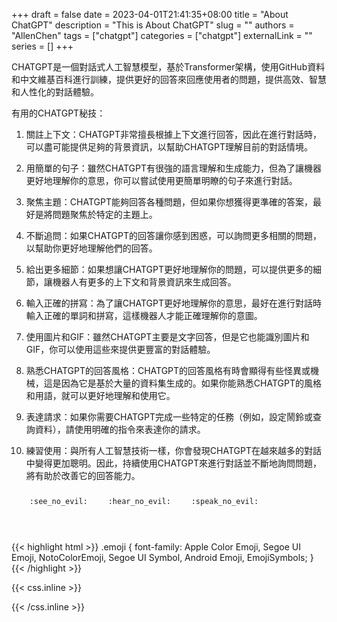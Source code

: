+++ 
draft = false
date = 2023-04-01T21:41:35+08:00
title = "About ChatGPT"
description = "This is About ChatGPT"
slug = ""
authors = "AllenChen"
tags = ["chatgpt"]
categories = ["chatgpt"]
externalLink = ""
series = []
+++

CHATGPT是一個對話式人工智慧模型，基於Transformer架構，使用GitHub資料和中文維基百科進行訓練，提供更好的回答來回應使用者的問題，提供高效、智慧和人性化的對話體驗。

有用的CHATGPT秘技：

1. 關註上下文：CHATGPT非常擅長根據上下文進行回答，因此在進行對話時，可以盡可能提供足夠的背景資訊，以幫助CHATGPT理解目前的對話情境。

2. 用簡單的句子：雖然CHATGPT有很強的語言理解和生成能力，但為了讓機器更好地理解你的意思，你可以嘗試使用更簡單明瞭的句子來進行對話。

3. 聚焦主題：CHATGPT能夠回答各種問題，但如果你想獲得更準確的答案，最好是將問題聚焦於特定的主題上。

4. 不斷追問：如果CHATGPT的回答讓你感到困惑，可以詢問更多相關的問題，以幫助你更好地理解他們的回答。

5. 給出更多細節：如果想讓CHATGPT更好地理解你的問題，可以提供更多的細節，讓機器人有更多的上下文和背景資訊來生成回答。

6. 輸入正確的拼寫：為了讓CHATGPT更好地理解你的意思，最好在進行對話時輸入正確的單詞和拼寫，這樣機器人才能正確理解你的意圖。

7. 使用圖片和GIF：雖然CHATGPT主要是文字回答，但是它也能識別圖片和GIF，你可以使用這些來提供更豐富的對話體驗。

8. 熟悉CHATGPT的回答風格：CHATGPT的回答風格有時會顯得有些怪異或機械，這是因為它是基於大量的資料集生成的。如果你能熟悉CHATGPT的風格和用語，就可以更好地理解和使用它。

9. 表達請求：如果你需要CHATGPT完成一些特定的任務（例如，設定鬧鈴或查詢資料），請使用明確的指令來表達你的請求。

10. 練習使用：與所有人工智慧技術一樣，你會發現CHATGPT在越來越多的對話中變得更加聰明。因此，持續使用CHATGPT來進行對話並不斷地詢問問題，將有助於改善它的回答能力。

<p><span class="nowrap"><span class="emojify">🙈</span> <code>:see_no_evil:</code></span>  <span class="nowrap"><span class="emojify">🙉</span> <code>:hear_no_evil:</code></span>  <span class="nowrap"><span class="emojify">🙊</span> <code>:speak_no_evil:</code></span></p>
<br>

{{< highlight html >}}
.emoji {
  font-family: Apple Color Emoji, Segoe UI Emoji, NotoColorEmoji, Segoe UI Symbol, Android Emoji, EmojiSymbols;
}
{{< /highlight >}}

{{< css.inline >}}
<style>
.emojify {
	font-family: Apple Color Emoji, Segoe UI Emoji, NotoColorEmoji, Segoe UI Symbol, Android Emoji, EmojiSymbols;
	font-size: 2rem;
	vertical-align: middle;
}
@media screen and (max-width:650px) {
  .nowrap {
    display: block;
    margin: 25px 0;
  }
}
</style>
{{< /css.inline >}}
